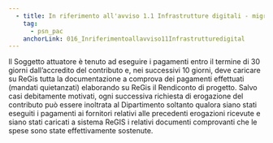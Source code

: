```yaml
---
  - title: In riferimento all'avviso 1.1 Infrastrutture digitali - migrazione PSN - PAC Pilota, entro quanto tempo, il Soggetto Attuatore, deve corrispondere gli importi dovuti per gli interventi realizzati?
    tag:
      - psn_pac
    anchorLink: 016_Inriferimentoallavviso11Infrastrutturedigital
---
```


ll Soggetto attuatore è tenuto ad eseguire i pagamenti entro il termine di 30 giorni dall’accredito del contributo e, nei successivi 10 giorni, deve caricare su ReGis tutta la documentazione a comprova dei pagamenti effettuati (mandati quietanzati) elaborando su ReGis il Rendiconto di progetto. Salvo casi debitamente motivati, ogni successiva richiesta di erogazione del contributo può essere inoltrata al Dipartimento soltanto qualora siano stati eseguiti i pagamenti ai fornitori relativi alle precedenti erogazioni ricevute e siano stati caricati a sistema ReGIS i relativi documenti comprovanti che le spese sono state effettivamente sostenute.
